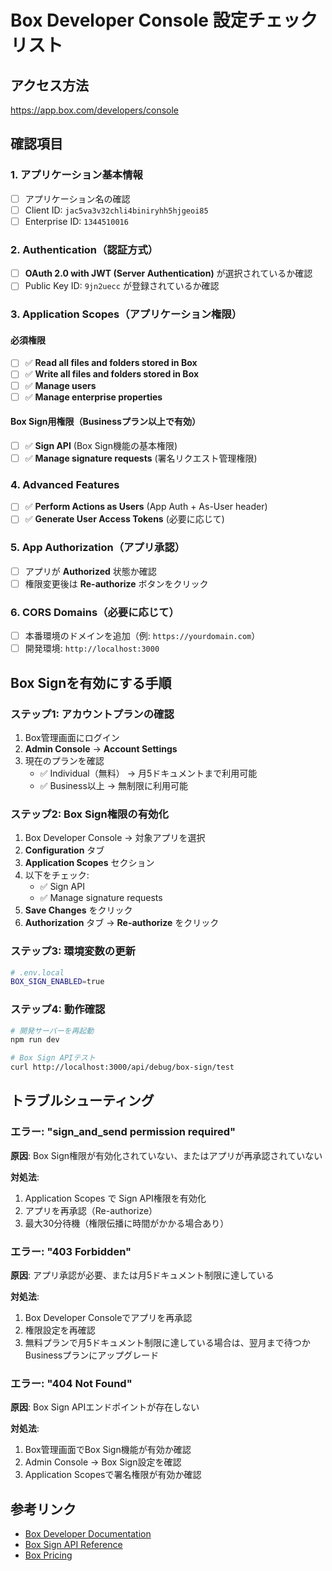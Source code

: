 # Box Developer Console 設定チェックリスト

## アクセス方法
https://app.box.com/developers/console

## 確認項目

### 1. アプリケーション基本情報
- [ ] アプリケーション名の確認
- [ ] Client ID: `jac5va3v32chli4biniryhh5hjgeoi85`
- [ ] Enterprise ID: `1344510016`

### 2. Authentication（認証方式）
- [ ] **OAuth 2.0 with JWT (Server Authentication)** が選択されているか確認
- [ ] Public Key ID: `9jn2uecc` が登録されているか確認

### 3. Application Scopes（アプリケーション権限）

#### 必須権限
- [ ] ✅ **Read all files and folders stored in Box**
- [ ] ✅ **Write all files and folders stored in Box**
- [ ] ✅ **Manage users**
- [ ] ✅ **Manage enterprise properties**

#### Box Sign用権限（Businessプラン以上で有効）
- [ ] ✅ **Sign API** (Box Sign機能の基本権限)
- [ ] ✅ **Manage signature requests** (署名リクエスト管理権限)

### 4. Advanced Features
- [ ] ✅ **Perform Actions as Users** (App Auth + As-User header)
- [ ] ✅ **Generate User Access Tokens** (必要に応じて)

### 5. App Authorization（アプリ承認）
- [ ] アプリが **Authorized** 状態か確認
- [ ] 権限変更後は **Re-authorize** ボタンをクリック

### 6. CORS Domains（必要に応じて）
- [ ] 本番環境のドメインを追加（例: `https://yourdomain.com`）
- [ ] 開発環境: `http://localhost:3000`

## Box Signを有効にする手順

### ステップ1: アカウントプランの確認
1. Box管理画面にログイン
2. **Admin Console** → **Account Settings**
3. 現在のプランを確認
   - ✅ Individual（無料） → 月5ドキュメントまで利用可能
   - ✅ Business以上 → 無制限に利用可能

### ステップ2: Box Sign権限の有効化
1. Box Developer Console → 対象アプリを選択
2. **Configuration** タブ
3. **Application Scopes** セクション
4. 以下をチェック:
   - ✅ Sign API
   - ✅ Manage signature requests
5. **Save Changes** をクリック
6. **Authorization** タブ → **Re-authorize** をクリック

### ステップ3: 環境変数の更新
```bash
# .env.local
BOX_SIGN_ENABLED=true
```

### ステップ4: 動作確認
```bash
# 開発サーバーを再起動
npm run dev

# Box Sign APIテスト
curl http://localhost:3000/api/debug/box-sign/test
```

## トラブルシューティング

### エラー: "sign_and_send permission required"
**原因**: Box Sign権限が有効化されていない、またはアプリが再承認されていない

**対処法**:
1. Application Scopes で Sign API権限を有効化
2. アプリを再承認（Re-authorize）
3. 最大30分待機（権限伝播に時間がかかる場合あり）

### エラー: "403 Forbidden"
**原因**: アプリ承認が必要、または月5ドキュメント制限に達している

**対処法**:
1. Box Developer Consoleでアプリを再承認
2. 権限設定を再確認
3. 無料プランで月5ドキュメント制限に達している場合は、翌月まで待つかBusinessプランにアップグレード

### エラー: "404 Not Found"
**原因**: Box Sign APIエンドポイントが存在しない

**対処法**:
1. Box管理画面でBox Sign機能が有効か確認
2. Admin Console → Box Sign設定を確認
3. Application Scopesで署名権限が有効か確認

## 参考リンク
- [Box Developer Documentation](https://developer.box.com/)
- [Box Sign API Reference](https://developer.box.com/reference/resources/sign-requests/)
- [Box Pricing](https://www.box.com/pricing)
